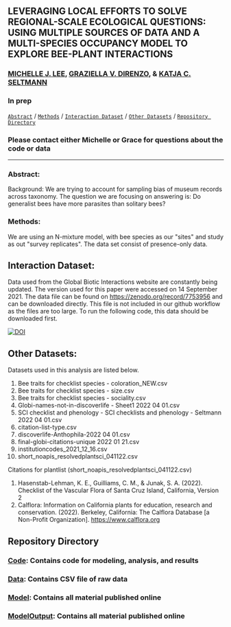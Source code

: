 ## LEVERAGING LOCAL EFFORTS TO SOLVE REGIONAL-SCALE ECOLOGICAL QUESTIONS: USING MULTIPLE SOURCES OF DATA AND A MULTI-SPECIES OCCUPANCY MODEL TO EXPLORE BEE-PLANT INTERACTIONS

### [MICHELLE J. LEE](https://michelleleelifesci.weebly.com/), [GRAZIELLA V. DIRENZO](https://grazielladirenzo.weebly.com), & [KATJA C. SELTMANN](https://orcid.org/0000-0001-5354-6048)

### In prep

[```Abstract```](#Abstract) / [```Methods```](#Methods) / [```Interaction Dataset```](#interaction-dataset) / [```Other Datasets```](#other-datasets) /  [```Repository Directory```](#repository-directory)

### Please contact either Michelle or Grace for questions about the code or data
__________________________________________________________________________________________________________________________________________

### Abstract: 
Background: We are trying to account for sampling bias of museum records across taxonomy. The question we are focusing on answering is: Do generalist bees have more parasites than solitary bees?

### Methods: 
We are using an N-mixture model, with bee species as our "sites" and study as out "survey replicates". The data set consist of presence-only data.

## Interaction Dataset: 
Data used from the Global Biotic Interactions website are constantly being updated. The version used for this paper were accessed on 14 September 2021. The data file can be found on https://zenodo.org/record/7753956 and can be downloaded directly. This file is not included in our github workflow as the files are too large. To run the following code, this data should be downloaded first.

[![DOI](https://zenodo.org/badge/DOI/10.5281/zenodo.7753956.svg)](https://doi.org/10.5281/zenodo.7753956)


## Other Datasets: 
Datasets used in this analysis are listed below.

1. Bee traits for checklist species - coloration_NEW.csv
2. Bee traits for checklist species - size.csv
3. Bee traits for checklist species - sociality.csv
4. Globi-names-not-in-discoverlife - Sheet1 2022 04 01.csv
5. SCI checklist and phenology - SCI checklists and phenology - Seltmann 2022 04 01.csv
6. citation-list-type.csv
7. discoverlife-Anthophila-2022 04 01.csv
8. final-globi-citations-unique 2022 01 21.csv
9. institutioncodes_2021_12_16.csv
10. short_noapis_resolvedplantsci_041122.csv

Citations for plantlist (short_noapis_resolvedplantsci_041122.csv)
1. Hasenstab-Lehman, K. E., Guilliams, C. M., & Junak, S. A. (2022). Checklist of the Vascular Flora of Santa Cruz Island, California, Version 2
2. Calflora: Information on California plants for education, research and conservation. (2022). Berkeley, California: The Calflora Database [a Non-Profit Organization]. https://www.calflora.org

## Repository Directory
### [Code](https://github.com/lee-michellej/globi_tritrophic_networks/tree/master/Code): Contains code for modeling, analysis, and results
### [Data](https://github.com/lee-michellej/globi_tritrophic_networks/tree/master/Data): Contains CSV file of raw data
### [Model](https://github.com/lee-michellej/globi_tritrophic_networks/tree/master/Model): Contains all material published online
### [ModelOutput](https://github.com/lee-michellej/globi_tritrophic_networks/tree/master/ModelOutput): Contains all material published online
